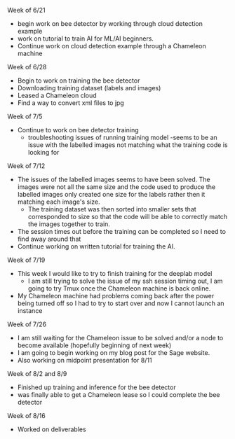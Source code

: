 Week of 6/21
- begin work on bee detector by working through cloud detection example
- work on tutorial to train AI for ML/AI beginners. 
- Continue work on cloud detection example through a Chameleon machine 

Week of 6/28
- Begin to work on training the bee detector
- Downloading training dataset (labels and images)
- Leased a Chameleon cloud
- Find a way to convert xml files to jpg

Week of 7/5
- Continue to work on bee detector training
  - troubleshooting issues of running training model
      -seems to be an issue with the labelled images not matching what the training code is looking for

Week of 7/12
- The issues of the labelled images seems to have been solved. The images were not all the same size and the code used to produce the labelled images only created one size for the labels rather then it matching each image's size. 
   - The training dataset was then sorted into smaller sets that corresponded to size so that the code will be able to correctly match the images together to train. 
- The session times out before the training can be completed so I need to find away around that
- Continue working on written tutorial for training the AI. 

Week of 7/19
- This week I would like to try to finish training for the deeplab model 
  - I am still trying to solve the issue of my ssh session timing out, I am going to try Tmux once the Chameleon machine is back online. 
- My Chameleon machine had problems coming back after the power being turned off so I had to try to start over and now I cannot launch an instance

Week of 7/26
- I am still waiting for the Chameleon issue to be solved and/or a node to become available (hopefully beginning of next week)
- I am going to begin working on my blog post for the Sage website. 
- Also working on midpoint presentation for 8/11

Week of 8/2 and 8/9 
- Finished up training and inference for the bee detector
- was finally able to get a Chameleon lease so I could complete the bee detector

Week of 8/16 
- Worked on deliverables
